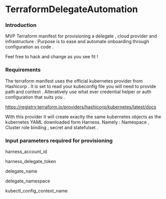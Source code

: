 # TerraformDelegateAutomation

### Introduction 
MVP Terraform manifest for provisioning a delegate , cloud provider and infrastructure .
Purpose is to ease and automate onboarding through configuration as code .

Feel free to hack and change as you see fit !


### Requirements 

The terraform manifest uses the official kubernetes provider from Hashicorp . It is set to read your kubeconfig file 
you will need to provide path and context . Alteratively use what ever credential helper or auth configuration that suits you .

https://registry.terraform.io/providers/hashicorp/kubernetes/latest/docs

With this provider it will create exaclty the same kubernetes objects as the kubernetes YAML downloaded form Harness.
Namely : Namespace , Cluster role binding , secret and statefulset .


### Input parameters required for provisioning 

harness_account_id

harness_delegate_token

delegate_name

delegate_namespace

kubectl_config_context_name
